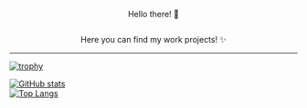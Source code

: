 <div id ="Github_Page">
  <p align ="center">Hello there! 👋</p>
  <p align ="center"><img src ="https://cdn.discordapp.com/attachments/639102961892589588/789872680350122014/code.png" alt=""/></p>
  <p align ="center">Here you can find my work projects! ✨</p>
</div>

<hr>

[![trophy](https://github-profile-trophy.vercel.app/?username=ZukiLTU&theme=onedark)](https://github.com/ryo-ma/github-profile-trophy)

[![GitHub stats](https://github-readme-stats.vercel.app/api?username=ZukiLTU&show_icons=true&theme=dark)](https://github.com/anuraghazra/github-readme-stats)<br>
[![Top Langs](https://github-readme-stats.vercel.app/api/top-langs/?username=ZukiLTU&layout=compact&theme=dark)](https://github.com/anuraghazra/github-readme-stats)


<p><img src="https://img.shields.io/badge/Languages-C%2C%20C%2B%2B%2C%20C%23-blue" alt=""><img src="https://img.shields.io/badge/Databases-MySQL-9cf" alt=""> <img src="https://img.shields.io/badge/Languages-PHP-blue" alt=""> <img src="https://img.shields.io/badge/Languages-HTML%2CCSS%2CJS-important" alt=""></p>



